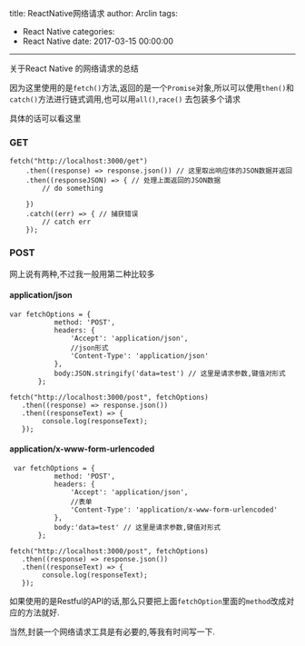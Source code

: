 title: ReactNative网络请求
author: Arclin
tags:
  - React Native
categories:
  - React Native
date: 2017-03-15 00:00:00
---
关于React Native 的网络请求的总结

<!-- more -->

因为这里使用的是`fetch()`方法,返回的是一个`Promise`对象,所以可以使用`then()`和`catch()`方法进行链式调用,也可以用`all()`,`race()` 去包装多个请求

具体的话可以看这里

### GET
```
fetch("http://localhost:3000/get")
	.then((response) => response.json()) // 这里取出响应体的JSON数据并返回
	.then((responseJSON) => { // 处理上面返回的JSON数据
		// do something
		
	})
	.catch((err) => { // 捕获错误
		// catch err
	});
```
### POST
网上说有两种,不过我一般用第二种比较多

#### application/json
```
var fetchOptions = {
           method: 'POST',
           headers: {
               'Accept': 'application/json',
               //json形式
               'Content-Type': 'application/json'
           },
           body:JSON.stringify('data=test') // 这里是请求参数,键值对形式
       };

fetch("http://localhost:3000/post", fetchOptions)
   .then((response) => response.json())
   .then((responseText) => {
        console.log(responseText);
   });
```

#### application/x-www-form-urlencoded

```
 var fetchOptions = {
           method: 'POST',
           headers: {
               'Accept': 'application/json',
               //表单
               'Content-Type': 'application/x-www-form-urlencoded'
           },
           body:'data=test' // 这里是请求参数,键值对形式
       };

fetch("http://localhost:3000/post", fetchOptions)
   .then((response) => response.json())
   .then((responseText) => {
        console.log(responseText);
   });
```
如果使用的是Restful的API的话,那么只要把上面`fetchOption`里面的`method`改成对应的方法就好.

当然,封装一个网络请求工具是有必要的,等我有时间写一下.